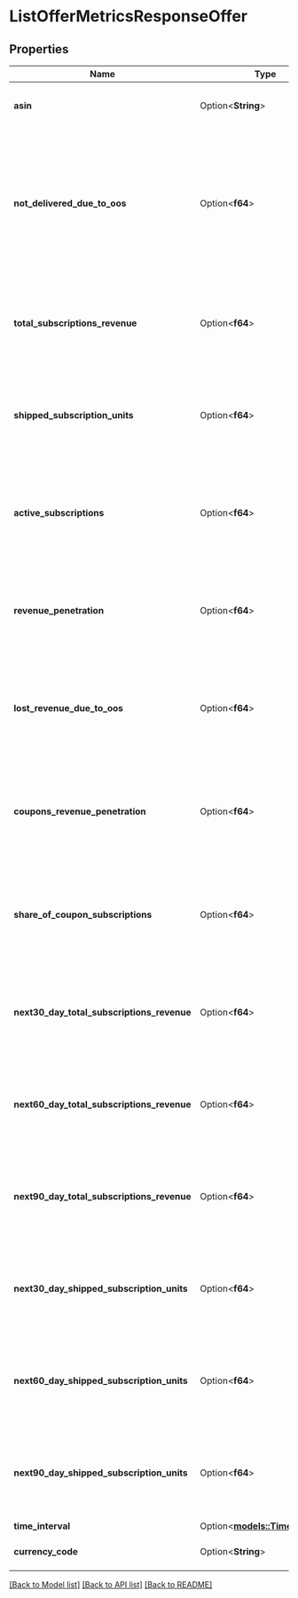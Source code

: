 # ListOfferMetricsResponseOffer

## Properties

Name | Type | Description | Notes
------------ | ------------- | ------------- | -------------
**asin** | Option<**String**> | The Amazon Standard Identification Number (ASIN). | [optional]
**not_delivered_due_to_oos** | Option<**f64**> | The percentage of items that were not shipped out of the total shipped units over a period of time due to being out of stock. Applicable to PERFORMANCE timePeriodType. | [optional]
**total_subscriptions_revenue** | Option<**f64**> | The revenue generated from subscriptions over a period of time. Applicable to PERFORMANCE timePeriodType. | [optional]
**shipped_subscription_units** | Option<**f64**> | The number of units shipped to the subscribers over a period of time. Applicable to PERFORMANCE timePeriodType. | [optional]
**active_subscriptions** | Option<**f64**> | The number of active subscriptions present at the end of the period. Applicable to PERFORMANCE timePeriodType. | [optional]
**revenue_penetration** | Option<**f64**> | The percentage of total program revenue out of total product revenue. Applicable to PERFORMANCE timePeriodType. | [optional]
**lost_revenue_due_to_oos** | Option<**f64**> | The revenue that would have been generated had there not been out of stock. Applicable to PERFORMANCE timePeriodType. | [optional]
**coupons_revenue_penetration** | Option<**f64**> | The percentage of revenue from ASINs with coupons out of total revenue from all ASINs. Applicable to PERFORMANCE timePeriodType. | [optional]
**share_of_coupon_subscriptions** | Option<**f64**> | The percentage of new subscriptions acquired through coupons. Applicable to PERFORMANCE timePeriodType. | [optional]
**next30_day_total_subscriptions_revenue** | Option<**f64**> | The forecasted total subscription revenue for the next 30 days. Applicable to FORECAST timePeriodType. | [optional]
**next60_day_total_subscriptions_revenue** | Option<**f64**> | The forecasted total subscription revenue for the next 60 days. Applicable to FORECAST timePeriodType. | [optional]
**next90_day_total_subscriptions_revenue** | Option<**f64**> | The forecasted total subscription revenue for the next 90 days. Applicable to FORECAST timePeriodType. | [optional]
**next30_day_shipped_subscription_units** | Option<**f64**> | The forecasted shipped subscription units for the next 30 days. Applicable to FORECAST timePeriodType. | [optional]
**next60_day_shipped_subscription_units** | Option<**f64**> | The forecasted shipped subscription units for the next 60 days. Applicable to FORECAST timePeriodType. | [optional]
**next90_day_shipped_subscription_units** | Option<**f64**> | The forecasted shipped subscription units for the next 90 days. Applicable to FORECAST timePeriodType. | [optional]
**time_interval** | Option<[**models::TimeInterval**](TimeInterval.md)> |  | [optional]
**currency_code** | Option<**String**> | The currency code in ISO 4217 format. | [optional]

[[Back to Model list]](../README.md#documentation-for-models) [[Back to API list]](../README.md#documentation-for-api-endpoints) [[Back to README]](../README.md)


